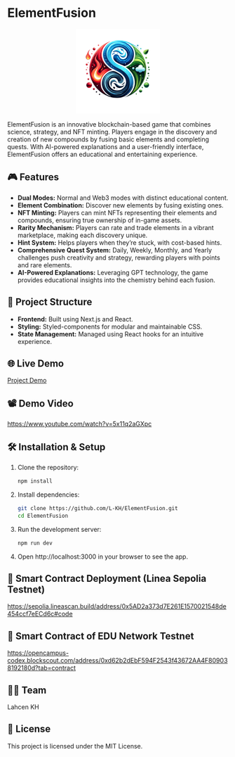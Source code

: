# ElementFusion
<p align="center">
  <img src="https://github.com/L-KH/Alchemist/blob/main/public/android-chrome-192x192.png" alt="ElementFusion Logo">
</p>
ElementFusion is an innovative blockchain-based game that combines science, strategy, and NFT minting. Players engage in the discovery and creation of new compounds by fusing basic elements and completing quests. With AI-powered explanations and a user-friendly interface, ElementFusion offers an educational and entertaining experience.


## 🎮 Features

- **Dual Modes:** Normal and Web3 modes with distinct educational content.
- **Element Combination:** Discover new elements by fusing existing ones.
- **NFT Minting:** Players can mint NFTs representing their elements and compounds, ensuring true ownership of in-game assets.
- **Rarity Mechanism:** Players can rate and trade elements in a vibrant marketplace, making each discovery unique.
- **Hint System:** Helps players when they’re stuck, with cost-based hints.
- **Comprehensive Quest System:** Daily, Weekly, Monthly, and Yearly challenges push creativity and strategy, rewarding players with points and rare elements.
- **AI-Powered Explanations:** Leveraging GPT technology, the game provides educational insights into the chemistry behind each fusion.

## 📁 Project Structure

- **Frontend:** Built using Next.js and React.
- **Styling:** Styled-components for modular and maintainable CSS.
- **State Management:** Managed using React hooks for an intuitive experience.

## 🌐 Live Demo

[Project Demo](https://www.elementfusion.tech/)

## 📽️ Demo Video

https://www.youtube.com/watch?v=5x11q2aGXpc


## 🛠 Installation & Setup

1. Clone the repository:
   ```bash
   npm install

2. Install dependencies:
   ```bash
   git clone https://github.com/L-KH/ElementFusion.git
   cd ElementFusion

3. Run the development server:
   ```bash
   npm run dev
4. Open http://localhost:3000 in your browser to see the app.

## 🚀 Smart Contract Deployment (Linea Sepolia Testnet)

https://sepolia.lineascan.build/address/0x5AD2a373d7E261E1570021548de454ccf7eECd6c#code

## 🚀 Smart Contract of EDU Network Testnet

https://opencampus-codex.blockscout.com/address/0xd62b2dEbF594F2543f43672AA4F809038192180d?tab=contract

## 🧑‍💻 Team

Lahcen KH

## 📝 License
This project is licensed under the MIT License.
